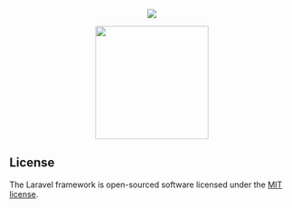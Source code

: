 
<p align="center"><img src="http://buddy.tecnologia.ws/img/ic_logo_app.png"></p>
<p align="center">
  <a href="https://play.google.com/store/apps/details?id=buddy.tecnologia.ws.buddy">
    <img src="https://play.google.com/intl/en_us/badges/images/generic/en_badge_web_generic.png" width="200">
  </a>
</p>


## License

The Laravel framework is open-sourced software licensed under the [MIT license](http://opensource.org/licenses/MIT).
